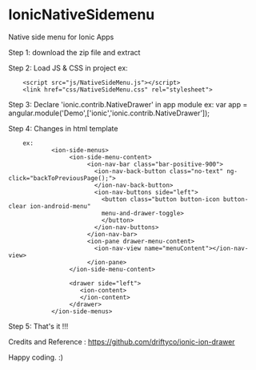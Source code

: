 # IonicNativeSidemenu

Native side menu for Ionic Apps

Step 1: download the zip file and extract

Step 2: Load JS & CSS in project
        ex: 
		
		<script src="js/NativeSideMenu.js"></script>
        <link href="css/NativeSideMenu.css" rel="stylesheet">
   
Step 3: Declare 'ionic.contrib.NativeDrawer' in app module
        ex: var app = angular.module('Demo',['ionic','ionic.contrib.NativeDrawer']);
        
Step 4: Changes in html template 

        ex: 
                <ion-side-menus>
                     <ion-side-menu-content>
						  <ion-nav-bar class="bar-positive-900">
							<ion-nav-back-button class="no-text" ng-click="backToPreviousPage();">
							</ion-nav-back-button>
							<ion-nav-buttons side="left">
							  <button class="button button-icon button-clear ion-android-menu"
							  menu-and-drawer-toggle>
							  </button>
							</ion-nav-buttons>
						  </ion-nav-bar>
						  <ion-pane drawer-menu-content>
							<ion-nav-view name="menuContent"></ion-nav-view>
						  </ion-pane>
                     </ion-side-menu-content>
					 
                     <drawer side="left">
                        <ion-content>
                        </ion-content>
                     </drawer>
                </ion-side-menus>
            
Step 5: That's it !!!

Credits and Reference : https://github.com/driftyco/ionic-ion-drawer <br/>

Happy coding. :)
